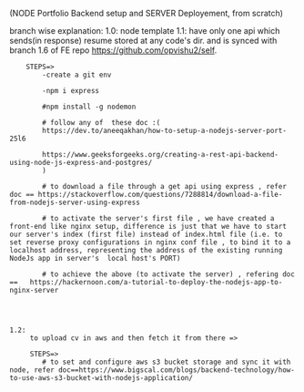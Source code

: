  (NODE Portfolio Backend setup  and SERVER Deployement, from scratch)

 branch wise explanation:
    1.0: 
        node template
    1.1: 
        have only one api which sends(in response) resume stored at any code's dir.
        and is synced with branch 1.6 of FE repo https://github.com/opvishu2/self.

        STEPS=>
            -create a git env

            -npm i express

            #npm install -g nodemon

            # follow any of  these doc :(
            https://dev.to/aneeqakhan/how-to-setup-a-nodejs-server-port-25l6

            https://www.geeksforgeeks.org/creating-a-rest-api-backend-using-node-js-express-and-postgres/
            )

            # to download a file through a get api using express , refer doc == https://stackoverflow.com/questions/7288814/download-a-file-from-nodejs-server-using-express

            # to activate the server's first file , we have created a front-end like nginx setup, difference is just that we have to start our server's index (first file) instead of index.html file (i.e. to set reverse proxy configurations in nginx conf file , to bind it to a localhost address, representing the address of the existing running NodeJs app in server's  local host's PORT)

            # to achieve the above (to activate the server) , refering doc ==   https://hackernoon.com/a-tutorial-to-deploy-the-nodejs-app-to-nginx-server



    
    1.2:
         to upload cv in aws and then fetch it from there =>

         STEPS=>
            # to set and configure aws s3 bucket storage and sync it with node, refer doc==https://www.bigscal.com/blogs/backend-technology/how-to-use-aws-s3-bucket-with-nodejs-application/

